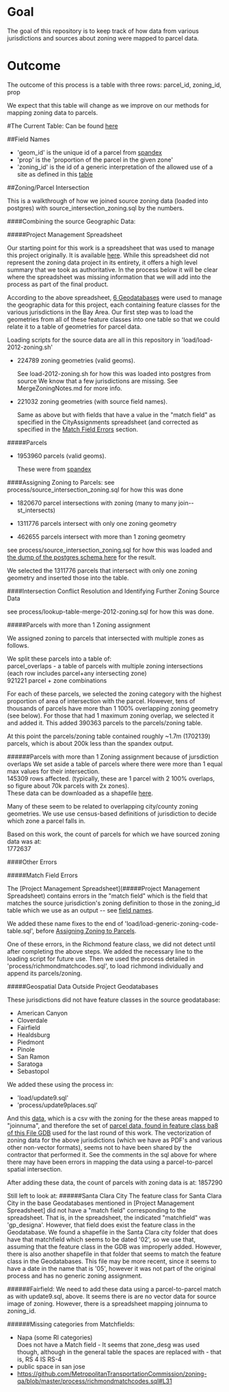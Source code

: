 # Goal

The goal of this repository is to keep track of how data from various jurisdictions and sources about zoning were mapped to parcel data. 

# Outcome

The outcome of this process is a table with three rows: parcel_id, zoning_id, prop

We expect that this table will change as we improve on our methods for mapping zoning data to parcels. 

#The Current Table:
Can be found [here](https://mtcdrive.box.com/s/4ytig75parn4mur4nci707kwlxxila4t)

##Field Names
* 'geom_id' is the unique id of a parcel from [spandex](https://github.com/synthicity/spandex)
* 'prop' is the 'proportion of the parcel in the given zone'  
* 'zoning_id' is the id of a generic interpretation of the allowed use of a site as defined in this [table](https://mtcdrive.app.box.com/login?redirect_url=%2Fs%2F9pkjbw1lvpd5qtpj1zpc2ccfbxfzly5t)

##Zoning/Parcel Intersection

This is a walkthrough of how we joined source zoning data (loaded into postgres) with source_intersection_zoning.sql by the numbers.

####Combining the source Geographic Data:

#####Project Management Spreadsheet

Our starting point for this work is a spreadsheet that was used to manage this project originally. It is available [here](https://mtcdrive.box.com/shared/static/gz1azbpqrtj4icrm61yupwii3zl5y335.xlsx). While this spreadsheet did not represent the zoning data project in its entirety, it offers a high level summary that we took as authoritative. In the process below it will be clear where the spreadsheet was missing information that we will add into the process as part of the final product. 

According to the above spreadsheet, [6 Geodatabases](https://mtcdrive.box.com/s/9t14sb7ugnx24hrp84kmvku0aq5gdb27) were used to manage the geographic data for this project, each containing feature classes for the various jurisdictions in the Bay Area. Our first step was to load the geometries from all of these feature classes into one table so that we could relate it to a table of geometries for parcel data. 

Loading scripts for the source data are all in this repository in 'load/load-2012-zoning.sh'

* 224789 zoning geometries (valid geoms).
 
  See load-2012-zoning.sh for how this was loaded into postgres from source
  We know that a few jurisdictions are missing. See MergeZoningNotes.md for more info. 

* 221032 zoning geometries (with source field names).
  
  Same as above but with fields that have a value in the "match field" as specified in the CityAssignments spreadsheet (and corrected as specified in the [Match Field Errors](#match-field-errors) section. 

#####Parcels

* 1953960 parcels (valid geoms).
  
  These were from [spandex](https://github.com/synthicity/spandex)
 
####Assigning Zoning to Parcels:
see process/source_intersection_zoning.sql for how this was done

* 1820670 parcel intersections with zoning (many to many join--st_intersects)

* 1311776 parcels intersect with only one zoning geometry

* 462655 parcels intersect with more than 1 zoning geometry

see process/source_intersection_zoning.sql for how this was loaded and [the dump of the postgres schema here](https://mtcdrive.box.com/s/ng5n51tt30huxfstbgzhqraaknpsgcvu) for the result.

We selected the 1311776 parcels that intersect with only one zoning geometry and inserted those into the table. 

####Intersection Conflict Resolution and Identifying Further Zoning Source Data

see process/lookup-table-merge-2012-zoning.sql for how this was done.

#####Parcels with more than 1 Zoning assignment

We assigned zoning to parcels that intersected with multiple zones as follows. 

We split these parcels into a table of:  
parcel_overlaps - a table of parcels with multiple zoning intersections  
(each row includes parcel+any intersecting zone)  
921221 parcel + zone combinations  

For each of these parcels, we selected the zoning category with the highest proportion of area of intersection with the parcel. However, tens of thousands of parcels have more than 1 100% overlapping zoning geometry (see below). For those that had 1 maximum zoning overlap, we selected it and added it. 
This added 390363 parcels to the parcels/zoning table.

At this point the parcels/zoning table contained roughly ~1.7m (1702139) parcels, which is about 200k less than the spandex output.

######Parcels with more than 1 Zoning assignment because of jursdiction overlaps
We set aside a table of parcels where there were more than 1 equal max values for their intersection.  
145309 rows affected. (typically, these are 1 parcel with 2 100% overlaps, so figure about 70k parcels with 2x zones).   
These data can be downloaded as a shapefile [here](https://mtcdrive.box.com/s/7zzjl6o4knjje1ocwncnqx7e9aprmv6i).  

Many of these seem to be related to overlapping city/county zoning geometries. We use use census-based definitions of jurisdiction to decide which zone a parcel falls in.  

Based on this work, the count of parcels for which we have sourced zoning data was at:  
1772637

####Other Errors

#####Match Field Errors

The [Project Management Spreadsheet](#####Project Management Spreadsheet) contains errors in the "match field" which is the field that matches the source jurisdiction's zoning definition to those in the zoning_id table which we use as an output -- see [field names](##Field-Names).  

We added these name fixes to the end of 'load/load-generic-zoning-code-table.sql', before [Assigning Zoning to Parcels](####Assigning-Zoning-to-Parcels).

One of these errors, in the Richmond feature class, we did not detect until after completing the above steps. We added the necessary line to the loading script for future use. Then we used the process detailed in 'process/richmondmatchcodes.sql', to load richmond individually and append its parcels/zoning. 

#####Geospatial Data Outside Project Geodatabases

These jurisdictions did not have feature classes in the source geodatabase:

* American Canyon
* Cloverdale
* Fairfield
* Healdsburg
* Piedmont
* Pinole
* San Ramon
* Saratoga
* Sebastopol

We added these using the process in:

* 'load/update9.sql'
* 'process/update9places.sql'

And this [data](https://mtcdrive.box.com/shared/static/45ylob77atbejk867bmmbtlhjuf0ikbm.zip), 
which is a csv with the zoning for the these areas mapped to "joinnuma", and therefore the set of [parcel data, found in feature class ba8 of this File GDB](https://mtcdrive.box.com/s/uec9rjz6cimvpizlb2so3pupm22d56dq) used for the last round of this work. The vectorization of zoning data for the above jurisdictions (which we have as PDF's and various other non-vector formats), seems not to have been shared by the contractor that performed it. See the comments in the sql above for where there may have been errors in mapping the data using a parcel-to-parcel spatial intersection.  

After adding these data, the count of parcels with zoning data is at:
1857290

Still left to look at:
######Santa Clara City
The feature class for Santa Clara City in the base Geodatabases mentioned in [Project Management Spreadsheet] did not have a "match field" corresponding to the spreadsheet. That is, in the spreadsheet, the indicated "matchfield" was 'gp_designa'. However, that field does exist the feature class in the Geodatabase. We found a shapefile in the Santa Clara city folder that does have that matchfield which seems to be dated '02', so we use that, assuming that the feature class in the GDB was improperly added. However, there is also another shapefile in that folder that seems to match the feature class in the Geodatabases. This file may be more recent, since it seems to have a date in the name that is '05', however it was not part of the original process and has no generic zoning assignment. 

######Fairfield:
We need to add these data using a parcel-to-parcel match as with update9.sql, above. It seems there is are no vector data for source image of zoning. However, there is a spreadsheet mapping joinnuma to zoning_id. 

######Missing categories from Matchfields:
* Napa (some RI categories)  
	Does not have a Match field - It seems that zone_desg was used though, although in the general table the spaces are replaced with - that is, RS 4 IS RS-4
* public space in san jose
* https://github.com/MetropolitanTransportationCommission/zoning-qa/blob/master/process/richmondmatchcodes.sql#L31
